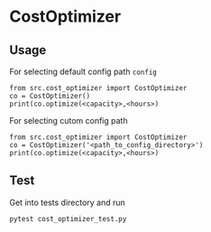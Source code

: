 # CostOptimizer

## Usage
For selecting default config path `config`
```
from src.cost_optimizer import CostOptimizer
co = CostOptimizer()
print(co.optimize(<capacity>,<hours>)
```
For selecting cutom config path
```
from src.cost_optimizer import CostOptimizer
co = CostOptimizer('<path_to_config_directory>')
print(co.optimize(<capacity>,<hours>)
```

## Test
Get into tests directory and run
```
pytest cost_optimizer_test.py
```
